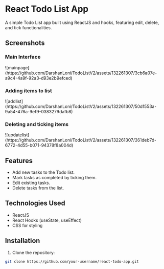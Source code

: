 # React Todo List App

A simple Todo List app built using ReactJS and hooks, featuring edit, delete, and tick functionalities.

## Screenshots

<h3>Main Interface</h3>
![mainpage](https://github.com/DarshanLoni/TodoListV2/assets/132261307/3cb6a07e-a9c4-4a9f-92a3-d93e2b9efced)
<h3>Adding items to list</h3>
![addlist](https://github.com/DarshanLoni/TodoListV2/assets/132261307/50d1553a-9a54-476a-9ef9-0383279dafb8)
<h3>Deleting and ticking items</h3>
![updatelist](https://github.com/DarshanLoni/TodoListV2/assets/132261307/361deb7d-6772-4d55-b071-94378f8a004d)




## Features

- Add new tasks to the Todo list.
- Mark tasks as completed by ticking them.
- Edit existing tasks.
- Delete tasks from the list.

## Technologies Used

- ReactJS
- React Hooks (useState, useEffect)
- CSS for styling

## Installation

1. Clone the repository:

```bash
git clone https://github.com/your-username/react-todo-app.git
